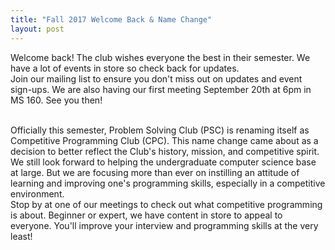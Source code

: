 ```yaml
---
title: "Fall 2017 Welcome Back & Name Change"
layout: post
---
```


<div class="col-md-12">
Welcome back! The club wishes everyone the best in their semester. We have a lot of events in store so check back for updates. <br>
Join our mailing list to ensure you don't miss out on updates and event sign-ups. We are also having our first meeting September 20th at 6pm in MS 160. See you then! 
<br><br>

Officially this semester, Problem Solving Club (PSC) is renaming itself as Competitive Programming Club (CPC). This name change came about as a decision to better reflect the Club's history, mission, and competitive spirit. We still look forward to helping the undergraduate computer science base at large.  But we are focusing more than ever on instilling an attitude of learning and improving one's programming skills, especially in a competitive environment. <br>
Stop by at one of our meetings to check out what competitive programming is about. Beginner or expert, we have content in store to appeal to everyone.
You'll improve your interview and programming skills at the very least!
<br>
</div>
